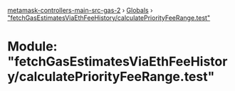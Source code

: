 [metamask-controllers-main-src-gas-2](../README.md) › [Globals](../globals.md) › ["fetchGasEstimatesViaEthFeeHistory/calculatePriorityFeeRange.test"](_fetchgasestimatesviaethfeehistory_calculatepriorityfeerange_test_.md)

# Module: "fetchGasEstimatesViaEthFeeHistory/calculatePriorityFeeRange.test"


